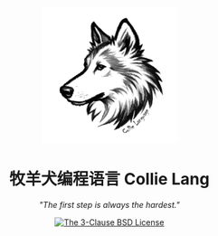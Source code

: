 <div align="center">

<p>
    <img width="240" src="./document/static/img/logo.png" alt="Logo" />
</p>

# 牧羊犬编程语言 Collie Lang

*"The first step is always the hardest."*

[![The 3-Clause BSD License](https://img.shields.io/badge/License-BSD--3--Clause_License-cyan?logo=bsd)](https://opensource.org/license/BSD-3-Clause)

</div>
